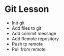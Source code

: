 # Git Lesson 

* Init git
* Add files to git
* Add commit message
* Add Remote repository
* Push to remote 
* Pull from remote
